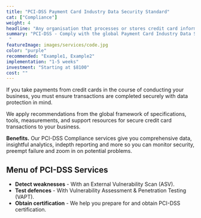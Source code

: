 ```yaml
---
title: "PCI-DSS Payment Card Industry Data Security Standard"
cat: ["Compliance"]
weight: 4
headline: "Any organisation that processes or stores credit card information must comply with the global PCI-DSS. "
summary: "PCI-DSS - Comply with the global Payment Card Industry Data Security Standard
 "
featureImage: images/services/code.jpg
color: "purple"
recommended: "Example1, Example2"
implementation: "1-5 weeks"
investment: "Starting at $8100"
cost: ""
---
```


If you take payments from credit cards in the course of conducting your business, you must ensure transactions are completed securely with data protection in mind.

We apply recommendations from the global framework of specifications, tools, measurements, and support resources for secure credit card transactions to your business.

**Benefits.** Our PCI-DSS Compliance services give you comprehensive data, insightful analytics, indepth reporting and more so you can monitor security, preempt failure and zoom in on potential problems.

## Menu of PCI-DSS Services

- **Detect weaknesses** - With an External Vulnerability Scan (ASV).
- **Test defences** - With Vulnerability Assessment & Penetration Testing (VAPT).
- **Obtain certification** - We help you prepare for and obtain PCI-DSS certification.
